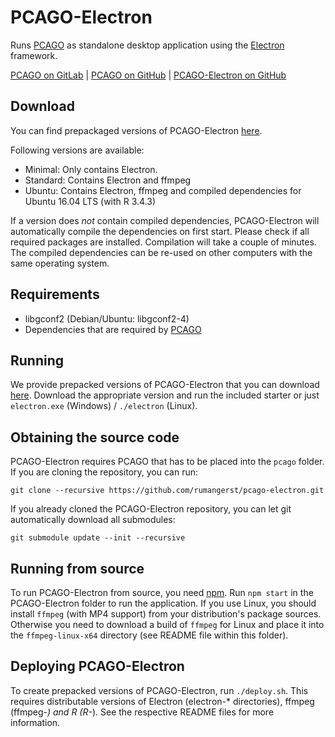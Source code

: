 PCAGO-Electron
================

Runs [PCAGO](https://gitlab.com/rumangerst/pcago) as standalone desktop application
using the [Electron](https://electronjs.org/) framework.

[PCAGO on GitLab](https://gitlab.com/rumangerst/pcago) | [PCAGO on GitHub](https://github.com/rumangerst/pcago-electron) | [PCAGO-Electron on GitHub](https://github.com/rumangerst/pcago-electron/)

## Download

You can find prepackaged versions of PCAGO-Electron [here](https://github.com/rumangerst/pcago-electron/releases).

Following versions are available:

* Minimal: Only contains Electron.
* Standard: Contains Electron and ffmpeg
* Ubuntu: Contains Electron, ffmpeg and compiled dependencies for Ubuntu 16.04 LTS (with R 3.4.3)

If a version does *not* contain compiled dependencies, PCAGO-Electron will automatically compile 
the dependencies on first start. Please check if all required packages are installed.
Compilation will take a couple of minutes. The compiled dependencies can be re-used on other computers with the 
same operating system.

## Requirements

* libgconf2 (Debian/Ubuntu: libgconf2-4)
* Dependencies that are required by [PCAGO](https://gitlab.com/rumangerst/pcago)

## Running

We provide prepacked versions of PCAGO-Electron that you can download [here](https://github.com/rumangerst/pcago-electron/releases).
Download the appropriate version and run the included starter or just `electron.exe` (Windows)
/ `./electron` (Linux).

## Obtaining the source code

PCAGO-Electron requires PCAGO that has to be placed into the `pcago` folder.
If you are cloning the repository, you can run:
```
git clone --recursive https://github.com/rumangerst/pcago-electron.git
```

If you already cloned the PCAGO-Electron repository, you can let git automatically
download all submodules:
```
git submodule update --init --recursive
```

## Running from source

To run PCAGO-Electron from source, you need [npm](https://www.npmjs.com/).
Run `npm start` in the PCAGO-Electron folder to run the application.
If you use Linux, you should install `ffmpeg` (with MP4 support) from your
distribution's package sources. Otherwise you need to download a build of `ffmpeg` for
Linux and place it into the `ffmpeg-linux-x64` directory (see README file within this folder).

## Deploying PCAGO-Electron

To create prepacked versions of PCAGO-Electron, run `./deploy.sh`. This requires distributable versions of
Electron (electron-* directories), ffmpeg (ffmpeg-*) and R (R-*). See the respective README files for
more information.
